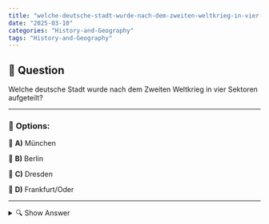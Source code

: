 ```yaml
---
title: "welche-deutsche-stadt-wurde-nach-dem-zweiten-weltkrieg-in-vier-sektoren-aufgeteilt"
date: "2025-03-10"
categories: "History-and-Geography"
tags: "History-and-Geography"
---
```


## 📌 **Question**

Welche deutsche Stadt wurde nach dem Zweiten Weltkrieg in vier Sektoren aufgeteilt?



---

### 📝 **Options:**

🔘 **A)** München

🔘 **B)** Berlin

🔘 **C)** Dresden

🔘 **D)** Frankfurt/Oder

---

<details>
  <summary>🔍 Show Answer</summary>

  <p>
💡  <b>Correct Answer:</b>  b
  </p>
  <p>
    📖<b>Explanation:</b>
    Nach dem Ende des Zweiten Weltkriegs wurde Deutschland von den Siegermächten USA, Großbritannien, Frankreich und der Sowjetunion besetzt. Insbesondere Berlin, obwohl tief innerhalb der sowjetischen Besatzungszone gelegen, wurde ebenfalls in vier Sektoren aufgeteilt. Diese Aufteilung führte zur Teilung der Stadt in Ost- und Westberlin und spielte eine zentrale Rolle im Kalten Krieg. Die Sektoren dienten den Alliierten als Verwaltungseinheiten und waren Symbol für die geopolitischen Spannungen jener Zeit. Diese historische Teilung Berlins ist ein wichtiges Ereignis in der deutschen Nachkriegsgeschichte.
  </p>
</details>
